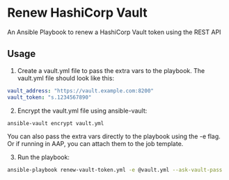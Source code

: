 # Renew HashiCorp Vault
An Ansible Playbook to renew a HashiCorp Vault token using the REST API

## Usage

1) Create a vault.yml file to pass the extra vars to the playbook. The vault.yml file should look like this:

```yaml
vault_address: "https://vault.example.com:8200"
vault_token: "s.1234567890"
```

2) Encrypt the vault.yml file using ansible-vault:

```bash
ansible-vault encrypt vault.yml
```

You can also pass the extra vars directly to the playbook using the -e flag. Or if running in AAP, you can attach them to the job template.

3) Run the playbook:

```bash
ansible-playbook renew-vault-token.yml -e @vault.yml --ask-vault-pass
```
